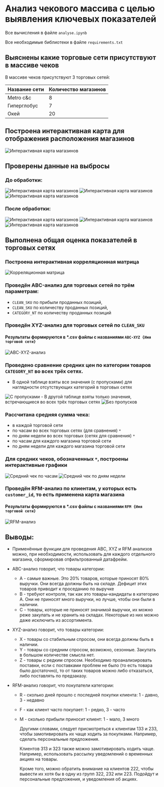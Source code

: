 # Анализ чекового массива с целью выявления ключевых показателей

Все вычисления в файле `analyse.ipynb`

Все необходимые библиотеки в файле `requirements.txt` 

## Выяснены какие торговые сети присутствуют в массиве чеков

В массиве чеков присутствуют 3 торговых сетей:

| Название сети | Количество магазинов |
| ------------------------- | --------------------------------------- |
| Metro c&c                 | 8                                       |
| Гиперглобус    | 7                                       |
| Окей                  | 20                                      |

## Построена интерактивная карта для отображения расположения магазинов

<img src="https://github.com/mishandri/Data-Analysis/blob/main/tests/Ntech/pics/map.gif" title="Интерактивная карта магазинов" />

## Проверены данные на выбросы

### До обработки:

<img src="https://github.com/mishandri/Data-Analysis/blob/main/tests/Ntech/pics/box_before_1.gif" title="Интерактивная карта магазинов" />

<img src="https://github.com/mishandri/Data-Analysis/blob/main/tests/Ntech/pics/box_before_2.gif" title="Интерактивная карта магазинов" />

<img src="https://github.com/mishandri/Data-Analysis/blob/main/tests/Ntech/pics/box_before_3.gif" title="Интерактивная карта магазинов" />

### После обработки:

<img src="https://github.com/mishandri/Data-Analysis/blob/main/tests/Ntech/pics/box_after_1.gif" title="Интерактивная карта магазинов" />

<img src="https://github.com/mishandri/Data-Analysis/blob/main/tests/Ntech/pics/box_after_2.gif" title="Интерактивная карта магазинов" />

<img src="https://github.com/mishandri/Data-Analysis/blob/main/tests/Ntech/pics/box_after_3.gif" title="Интерактивная карта магазинов" />


## Выполнена общая оценка показателей в торговых сетях

### Построена интерактивная корреляционная матрица

<img src="https://github.com/mishandri/Data-Analysis/blob/main/tests/Ntech/pics/corr.png" title="Корреляционная матрица" />

### Проведён ABC-анализ для торговых сетей по трём параметрам:

- `CLEAN_SKU` по прибыли проданных позиций,
- `CLEAN_SKU` по количеству проданных позиций,
- `CATEGORY_NT` по количеству проданных позиций

### Проведён XYZ-анализ для торговых сетей по `CLEAN_SKU`

#### Результаты формируются в *.csv файлы с названиями `ABC-XYZ {Имя торговой сети}`

<img src="https://github.com/mishandri/Data-Analysis/blob/main/tests/Ntech/pics/ABC-XYZ.png" title="ABC-XYZ-анализ" />

### Проведено сравнение средних цен по категории товаров `CATEGORY_NT` во всех трёх сетях.

- В одной таблице взяты все значения (с пропусками) для наглядности отсутствующих категорий в торговых сетях
<img src="https://github.com/mishandri/Data-Analysis/blob/main/tests/Ntech/pics/mean_category1.png" title="С пропусками" />
- В другой таблице взяты только значения, встречающиеся во всех трёх торговых сетях
<img src="https://github.com/mishandri/Data-Analysis/blob/main/tests/Ntech/pics/mean_category2.png" title="Без пропусков" />

### Рассчитана средняя сумма чека:

- в каждой торговой сети
- по часам во всех торговых сетях (для сравнения) `*`
- по дням недели во всех торговых (сетях для сравнения) `*`
- по часам для каждого магазина торговой сети
- по дням недели для каждого магазина торговой сети

### Для средних чеков, обозначенных `*`, построены интерактивные графики

<img src="https://github.com/mishandri/Data-Analysis/blob/main/tests/Ntech/pics/mean_chek_hour.png" title="Средний чек по часам" />

<img src="https://github.com/mishandri/Data-Analysis/blob/main/tests/Ntech/pics/mean_chek_weekday.png" title="Средний чек по дням недели" />

### Проведён RFM-анализ по клиентам, у которых есть `customer_id`, то есть применена карта магазина

#### Результаты формируются в *.csv файлы с названиями `RFM {Имя торговой сети}`

<img src="https://github.com/mishandri/Data-Analysis/blob/main/tests/Ntech/pics/RFM.png" title="RFM-анализ" />

## Выводы:

- Применённые функции для проведения ABC, XYZ и RFM анализов можно, при необходимости, использовать для каждого отдельного магазина, сформировав отфильтрованный датафрейм.
- ABC-анализ говорит, что товары категории:

  - A - самые важные. Это 20% товаров, которые приносят 80% выручки. Они всегда должны быть на складе. Дефицит этих товаров приводит к проседанию по выручке
  - B - требуют контроля, так как это товары-кандидаты в категорию A. Они не приносят много выручки, но лучше, чтобы они были в наличии.
  - C - товары, которые не приносят значимой выручки, их можно реже закупать и не хранить на складах. Некоторые из них можно даже исключить из ассортимента.
- XYZ-анализ говорит, что товары категории:

  - X - товары со стабильным спросом, они всегда должны быть в наличии.
  - Y - товары со средним спросом, возможно, сезонные. Закупать в большом количестве смысла нет.
  - Z - товары с редким спросом. Необходимо проанализировать поставки, если с поставками проблем не было (то есть товара было достаточно), то от таких товаров можно либо отказаться, либо поставлять по предзаказу.
- RFM-анализ говорит, что покупатели категории:

  - R - сколько дней прошло с последней покупки клиента: 1 - давно, 3 - недавно
  - F - как клиент часто покупает: 1 - редко, 3 - часто
  - M - сколько прибыли приносит клиент: 1 - мало, 3 много
    
    Другими словами, следует присмотреться к клиентам 133 и 233, чтобы замотивировать их чаще ходить за покупками. Например, сделать персональные предложения.

    Клиентов 313 и 323 также можно замотивировать ходить чаще. Например, использовать рассылку уведомлений о временных акциях на товары.

    Кроме того, можно обратить внимание на клиентов 222, чтобы вывести их хотя бы в одну из групп 322, 232 или 223. Подойдут и персональные предложения, и уведомления об акциях.
